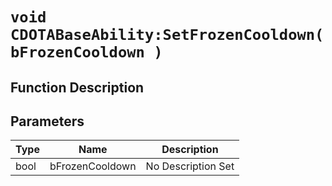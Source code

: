 # `void CDOTABaseAbility:SetFrozenCooldown(bFrozenCooldown )`
## Function Description

## Parameters
Type|Name|Description
--|--|--
bool|bFrozenCooldown|No Description Set
